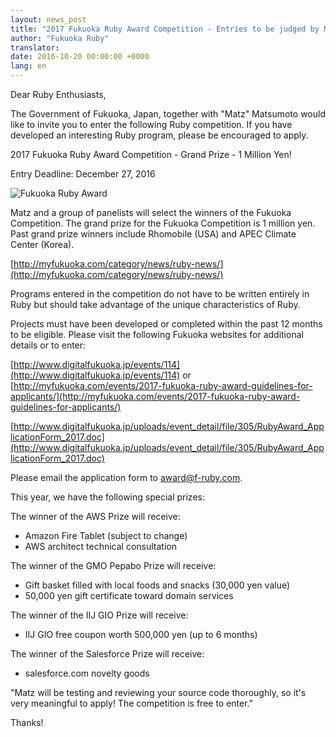 ```yaml
---
layout: news_post
title: "2017 Fukuoka Ruby Award Competition - Entries to be judged by Matz"
author: "Fukuoka Ruby"
translator:
date: 2016-10-20 00:00:00 +0000
lang: en
---
```


Dear Ruby Enthusiasts,

The Government of Fukuoka, Japan, together with "Matz" Matsumoto would like to
invite you to enter the following Ruby competition. If you have developed an
interesting Ruby program, please be encouraged to apply.

2017 Fukuoka Ruby Award Competition - Grand Prize - 1 Million Yen!

Entry Deadline: December 27, 2016

![Fukuoka Ruby Award](https://www.digitalfukuoka.jp/javascripts/kcfinder/upload/images/fukuokarubyaward2017.png)

Matz and a group of panelists will select the winners of the Fukuoka Competition.
The grand prize for the Fukuoka Competition is 1 million yen.
Past grand prize winners include Rhomobile (USA) and APEC Climate Center (Korea).

[http://myfukuoka.com/category/news/ruby-news/](http://myfukuoka.com/category/news/ruby-news/)

Programs entered in the competition do not have to be written entirely in Ruby
but should take advantage of the unique characteristics of Ruby.

Projects must have been developed or completed within the past 12 months to be
eligible. Please visit the following Fukuoka websites for additional details or
to enter:

[http://www.digitalfukuoka.jp/events/114](http://www.digitalfukuoka.jp/events/114)
or
[http://myfukuoka.com/events/2017-fukuoka-ruby-award-guidelines-for-applicants/](http://myfukuoka.com/events/2017-fukuoka-ruby-award-guidelines-for-applicants/)

[http://www.digitalfukuoka.jp/uploads/event_detail/file/305/RubyAward_ApplicationForm_2017.doc](http://www.digitalfukuoka.jp/uploads/event_detail/file/305/RubyAward_ApplicationForm_2017.doc)

Please email the application form to award@f-ruby.com.

This year, we have the following special prizes:

The winner of the AWS Prize will receive:

* Amazon Fire Tablet (subject to change)
* AWS architect technical consultation

The winner of the GMO Pepabo Prize will receive:

* Gift basket filled with local foods and snacks (30,000 yen value)
* 50,000 yen gift certificate toward domain services

The winner of the IIJ GIO Prize will receive:

* IIJ GIO free coupon worth 500,000 yen (up to 6 months)

The winner of the Salesforce Prize will receive:

* salesforce.com novelty goods

"Matz will be testing and reviewing your source code thoroughly, so it's very
meaningful to apply! The competition is free to enter."

Thanks!
